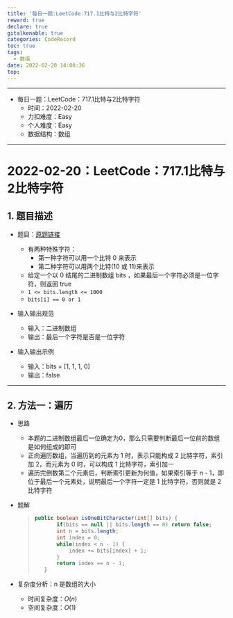 ```yaml
---
title: '每日一题:LeetCode:717.1比特与2比特字符'
reward: true
declare: true
gitalkenable: true
categories: CodeRecord
toc: true
tags:
  - 数组
date: 2022-02-20 14:08:36
top:
---
```

---

* 每日一题：LeetCode：717.1比特与2比特字符
  * 时间：2022-02-20
  * 力扣难度：Easy
  * 个人难度：Easy
  * 数据结构：数组


---

<!-- more -->

# 2022-02-20：LeetCode：717.1比特与2比特字符

## 1. 题目描述

* 题目：[原题链接](https://leetcode-cn.com/problems/1-bit-and-2-bit-characters/submissions/)

  * 有两种特殊字符：
    * 第一种字符可以用一个比特 0 来表示
    * 第二种字符可以用两个比特(10 或 11)来表示
  * 给定一个以 0 结尾的二进制数组 bits ，如果最后一个字符必须是一位字符，则返回 true 
  * `1 <= bits.length <= 1000`
  * `bits[i] == 0 or 1`
  
* 输入输出规范
  * 输入：二进制数组
  * 输出：最后一个字符是否是一位字符
* 输入输出示例
  * 输入：bits = [1, 1, 1, 0]
  * 输出：false


---

## 2. 方法一：遍历

* 思路

  * 本题的二进制数组最后一位确定为0，那么只需要判断最后一位前的数组是如何组成的即可
  * 正向遍历数组，当遍历到的元素为 1 时，表示只能构成 2 比特字符，索引加 2，而元素为 0 时，可以构成 1 比特字符，索引加一
  * 遍历完倒数第二个元素后，判断索引更新为何值，如果索引等于 n - 1，即位于最后一个元素处，说明最后一个字符一定是 1 比特字符，否则就是 2 比特字符
  
* 题解

  > ```java
  > public boolean isOneBitCharacter(int[] bits) {
  >        if(bits == null || bits.length == 0) return false;
  >        int n = bits.length;
  >        int index = 0;
  >        while(index < n - 1) {
  >            index += bits[index] + 1;
  >        }
  >        return index == n - 1;
  >    }
  >    ```
  
* 复杂度分析：n 是数组的大小

  * 时间复杂度：$O(n)$
  * 空间复杂度：$O(1)$


